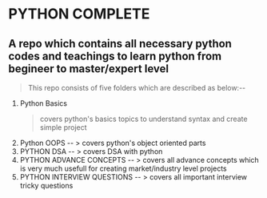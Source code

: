 # PYTHON COMPLETE 

## A repo which contains all necessary python codes and teachings to learn python from begineer to master/expert level

> This repo consists of five folders which are described as below:--

1. Python Basics
   > covers python's basics topics to understand syntax and create simple project
3. Python OOPS -- > covers python's object oriented parts 
4. PYTHON DSA -- > covers DSA with python 
5. PYTHON ADVANCE CONCEPTS -- > covers all advance concepts which is very much usefull for creating market/industry level projects
6. PYTHON INTERVIEW QUESTIONS -- > covers all important interview tricky questions
